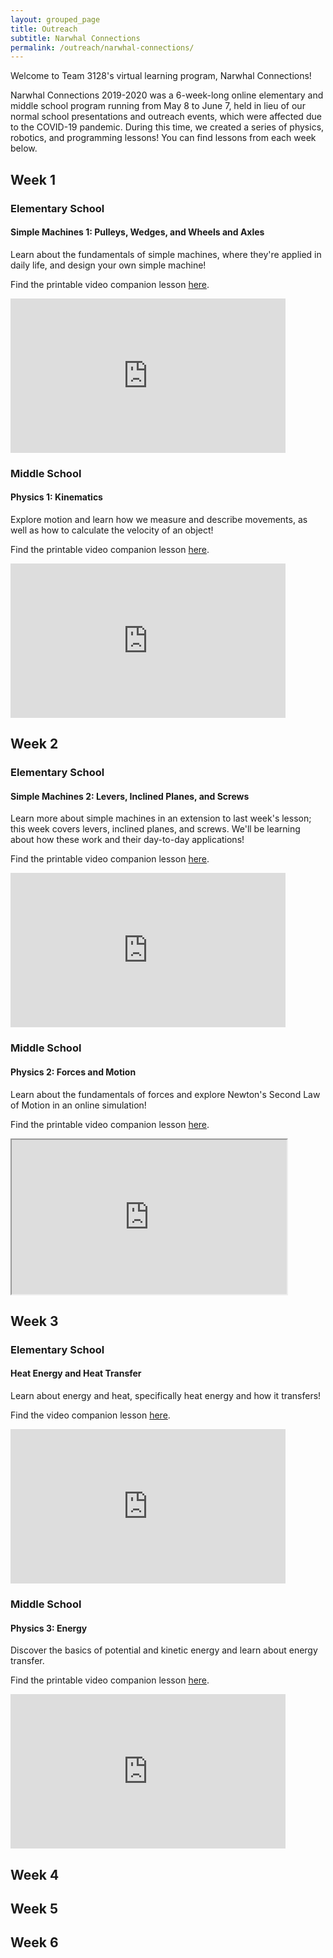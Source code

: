 ```yaml
---
layout: grouped_page
title: Outreach
subtitle: Narwhal Connections
permalink: /outreach/narwhal-connections/
---
```


Welcome to Team 3128's virtual learning program, Narwhal Connections!

Narwhal Connections 2019-2020 was a 6-week-long online elementary and middle school program running from May 8 to June 7, held in lieu of our normal school presentations and outreach events, which were affected due to the COVID-19 pandemic. During this time, we created a series of physics, robotics, and programming lessons! You can find lessons from each week below.

## **Week 1**
### **Elementary School**
#### Simple Machines 1: Pulleys, Wedges, and Wheels and Axles
Learn about the fundamentals of simple machines, where they're applied in daily life, and design your own simple machine!

Find the printable video companion lesson <a href="https://docs.google.com/document/d/1Kh-OYxKISfT9AXG-7MeDDLMkYFWqsVOiU0WDW6Zak_8/edit?usp=sharing" target="_blank">here</a>.

<iframe width="439.5" height="247" src="https://www.youtube.com/embed/WF4YL7sLG8g" frameborder="0" allow="accelerometer; autoplay; clipboard-write; encrypted-media; gyroscope; picture-in-picture" allowfullscreen></iframe>



### **Middle School**
#### Physics 1: Kinematics
Explore motion and learn how we measure and describe movements, as well as how to calculate the velocity of an object!

Find the printable video companion lesson <a href="https://docs.google.com/document/d/1f63UbghwvEz5eKLEZWYT0WOfV2sZomjHTJJw3rcyfNY/edit?usp=sharing" target="_blank">here</a>.

<iframe width="439.5" height="247" src="https://www.youtube.com/embed/U6wcMfUa4sU?list=PLaQ5Cc57gp-iqP9mU73PpRmCRS19LqOET" frameborder="0" allow="accelerometer; autoplay; clipboard-write; encrypted-media; gyroscope; picture-in-picture" allowfullscreen></iframe>

## **Week 2**
### **Elementary School**
#### Simple Machines 2: Levers, Inclined Planes, and Screws
Learn more about simple machines in an extension to last week's lesson; this week covers levers, inclined planes, and screws. We'll be learning about how these work and their day-to-day applications!

Find the printable video companion lesson <a href="https://docs.google.com/document/d/1geKUyFnRII_zRpZRIH1DBOBcdoiZBUgz0IvD9zTpejA/edit?usp=sharing" target="_blank">here</a>.

<iframe width="439.5" height="247" src="https://www.youtube.com/embed/AhBLPnHzT-Q?list=PLaQ5Cc57gp-jhRzP_XDFXJ966f2BKR9Fn" frameborder="0" allow="accelerometer; autoplay; clipboard-write; encrypted-media; gyroscope; picture-in-picture" allowfullscreen></iframe>

### **Middle School**
#### Physics 2: Forces and Motion
Learn about the fundamentals of forces and explore Newton's Second Law of Motion in an online simulation!

Find the printable video companion lesson <a href="https://docs.google.com/document/d/1qPEDA4RE8dniJ8RsMjQbqa1DBdnIwp8qdyDLiKXau2k/edit?usp=sharing" target="_blank">here</a>.

<iframe width="439.5" height="247" src="https://www.youtube.com/embed/JxOhZ0Lv_z8?list=PLaQ5Cc57gp-iqP9mU73PpRmCRS19LqOET" frameborder="10" allow="accelerometer; autoplay; clipboard-write; encrypted-media; gyroscope; picture-in-picture" allowfullscreen></iframe>

## **Week 3**
### **Elementary School**
#### Heat Energy and Heat Transfer
Learn about energy and heat, specifically heat energy and how it transfers!

Find the video companion lesson <a href="https://docs.google.com/document/d/1gsLq1JBh8csc6m19Q0Mae_BsJBOM6GxBYisFPWJp70k/edit?usp=sharing" target="_blank">here</a>.

<iframe width="439.5" height="247" src="https://www.youtube.com/embed/uqMy1UEbzQ4?list=PLaQ5Cc57gp-jhRzP_XDFXJ966f2BKR9Fn" frameborder="0" allow="accelerometer; autoplay; clipboard-write; encrypted-media; gyroscope; picture-in-picture" allowfullscreen></iframe>

### **Middle School**
#### Physics 3: Energy
Discover the basics of potential and kinetic energy and learn about energy transfer.

Find the printable video companion lesson <a href="https://docs.google.com/document/d/19ZwTYf2rXxaZwqlequoIsFT3jvDoJy1A8Ei7GskT40Q/edit?usp=sharing" target="_blank">here</a>.

<iframe width="439.5" height="247" src="https://www.youtube.com/embed/kn0DSvlGANs" frameborder="0" allow="accelerometer; autoplay; clipboard-write; encrypted-media; gyroscope; picture-in-picture" allowfullscreen></iframe>

## Week 4

## Week 5

## Week 6

